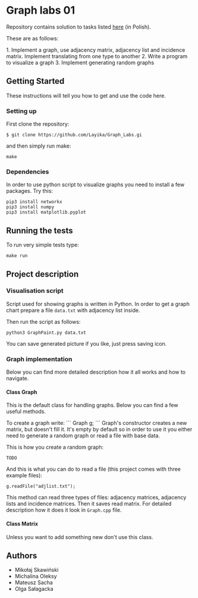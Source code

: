 # Graph labs 01

Repository contains solution to tasks listed [here](http://home.agh.edu.pl/~ewach/grafy/Zestaw_1.pdf) (in Polish).
<p>
These are as follows:
<p>
1. Implement a graph, use adjacency matrix, adjacency list and incidence matrix. Implement translating from one type to another
2. Write a program to visualize a graph
3. Implement generating random graphs

## Getting Started

These instructions will tell you how to get and use the code here.


### Setting up

First clone the repository:

```
$ git clone https://github.com/Layika/Graph_Labs.gi
```

and then simply run make:

``` 
make
```

### Dependencies

In order to use python script to visualize graphs you need to install a few packages. Try this:

```
pip3 install networkx
pip3 install numpy
pip3 install matplotlib.pyplot
```

## Running the tests

To run very simple tests type:

``` 
make run
```

## Project description

### Visualisation script

Script used for showing graphs is written in Python. In order to get a graph chart prepare a file `data.txt` with adjacency list inside.
<p>
Then run the script as follows:

```
python3 GraphPaint.py data.txt
```
You can save generated picture if you like, just press saving icon.


### Graph implementation

Below you can find more detailed description how it all works and how to navigate.

#### Class Graph

This is the default class for handling graphs. Below you can find a few useful methods. 
<p><p>
To create a graph write:
```
Graph g;
```
Graph's constructor creates a new matrix, but doesn't fill it. It's empty by default so in order to use it you either need to generate a random graph or read a file with base data.
<p><p>
This is how you create a random graph:

```
TODO
```

And this is what you can do to read a file (this project comes with three example files):

```
g.readFile("adjlist.txt");
```

This method can read three types of files: adjacency matrices, adjacency lists and incidence matrices. Then it saves read matrix. For detailed description how it does it look in `Graph.cpp` file. 


#### Class Matrix

Unless you want to add something new don't use this class.


## Authors

* Mikołaj Skawiński
* Michalina Oleksy
* Mateusz Sacha
* Olga Sałagacka
